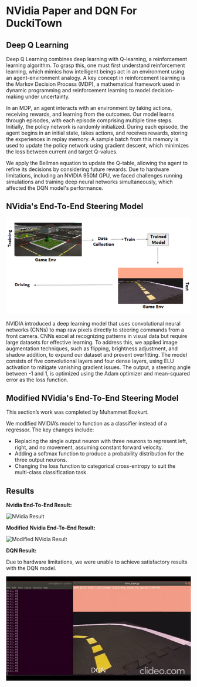 # NVidia Paper and DQN For DuckiTown

## Deep Q Learning

Deep Q Learning combines deep learning with Q-learning, a reinforcement learning algorithm. To grasp this, one must first understand reinforcement learning, which mimics how intelligent beings act in an environment using an agent-environment analogy. A key concept in reinforcement learning is the Markov Decision Process (MDP), a mathematical framework used in dynamic programming and reinforcement learning to model decision-making under uncertainty.

In an MDP, an agent interacts with an environment by taking actions, receiving rewards, and learning from the outcomes. Our model learns through episodes, with each episode comprising multiple time steps. Initially, the policy network is randomly initialized. During each episode, the agent begins in an initial state, takes actions, and receives rewards, storing the experiences in replay memory. A sample batch from this memory is used to update the policy network using gradient descent, which minimizes the loss between current and target Q-values.

We apply the Bellman equation to update the Q-table, allowing the agent to refine its decisions by considering future rewards. Due to hardware limitations, including an NVIDIA 950M GPU, we faced challenges running simulations and training deep neural networks simultaneously, which affected the DQN model's performance.

## NVidia's End-To-End Steering Model

![NVidia Model](https://github.com/muhammetbozkurt/Nvida-paper-and-DQN-For-DuckiTown/blob/main/overall.PNG)

NVIDIA introduced a deep learning model that uses convolutional neural networks (CNNs) to map raw pixels directly to steering commands from a front camera. CNNs excel at recognizing patterns in visual data but require large datasets for effective learning. To address this, we applied image augmentation techniques, such as flipping, brightness adjustment, and shadow addition, to expand our dataset and prevent overfitting. The model consists of five convolutional layers and four dense layers, using ELU activation to mitigate vanishing gradient issues. The output, a steering angle between -1 and 1, is optimized using the Adam optimizer and mean-squared error as the loss function.

## Modified NVidia's End-To-End Steering Model

This section’s work was completed by Muhammet Bozkurt.

We modified NVIDIA’s model to function as a classifier instead of a regressor. The key changes include:
- Replacing the single output neuron with three neurons to represent left, right, and no movement, assuming constant forward velocity.
- Adding a softmax function to produce a probability distribution for the three output neurons.
- Changing the loss function to categorical cross-entropy to suit the multi-class classification task.

## Results

**Nvidia End-To-End Result:**

![NVidia Result](https://github.com/muhammetbozkurt/Nvida-paper-and-DQN-For-DuckiTown/blob/main/results/nvidia.gif)

**Modified Nvidia End-To-End Result:**

![Modified NVidia Result](https://github.com/muhammetbozkurt/Nvida-paper-and-DQN-For-DuckiTown/blob/main/results/custom.gif)

**DQN Result:**

Due to hardware limitations, we were unable to achieve satisfactory results with the DQN model.

![DQN Result](https://github.com/muhammetbozkurt/Nvida-paper-and-DQN-For-DuckiTown/blob/main/results/dqn.gif)

